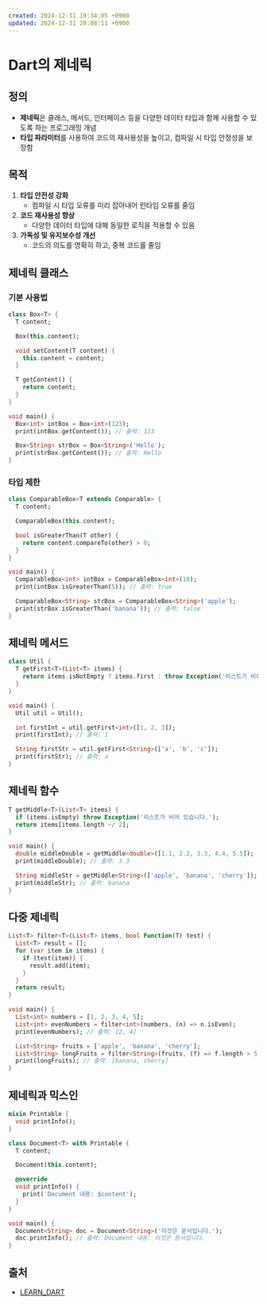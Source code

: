 ```yaml
---
created: 2024-12-31 19:34:05 +0900
updated: 2024-12-31 20:08:11 +0900
---
```


# Dart의 제네릭

## 정의
- **제네릭**은 클래스, 메서드, 인터페이스 등을 다양한 데이터 타입과 함께 사용할 수 있도록 하는 프로그래밍 개념
- **타입 파라미터**를 사용하여 코드의 재사용성을 높이고, 컴파일 시 타입 안정성을 보장함

## 목적
1. **타입 안전성 강화**
   - 컴파일 시 타입 오류를 미리 잡아내어 런타임 오류를 줄임
2. **코드 재사용성 향상**
   - 다양한 데이터 타입에 대해 동일한 로직을 적용할 수 있음
3. **가독성 및 유지보수성 개선**
   - 코드의 의도를 명확히 하고, 중복 코드를 줄임

## 제네릭 클래스

### 기본 사용법
```dart
class Box<T> {
  T content;

  Box(this.content);

  void setContent(T content) {
    this.content = content;
  }

  T getContent() {
    return content;
  }
}

void main() {
  Box<int> intBox = Box<int>(123);
  print(intBox.getContent()); // 출력: 123

  Box<String> strBox = Box<String>('Hello');
  print(strBox.getContent()); // 출력: Hello
}
```

### 타입 제한

```dart
class ComparableBox<T extends Comparable> {
  T content;

  ComparableBox(this.content);

  bool isGreaterThan(T other) {
    return content.compareTo(other) > 0;
  }
}

void main() {
  ComparableBox<int> intBox = ComparableBox<int>(10);
  print(intBox.isGreaterThan(5)); // 출력: true

  ComparableBox<String> strBox = ComparableBox<String>('apple');
  print(strBox.isGreaterThan('banana')); // 출력: false
}
```

## 제네릭 메서드

```dart
class Util {
  T getFirst<T>(List<T> items) {
    return items.isNotEmpty ? items.first : throw Exception('리스트가 비어 있습니다.');
  }
}

void main() {
  Util util = Util();

  int firstInt = util.getFirst<int>([1, 2, 3]);
  print(firstInt); // 출력: 1

  String firstStr = util.getFirst<String>(['a', 'b', 'c']);
  print(firstStr); // 출력: a
}
```

## 제네릭 함수

```dart
T getMiddle<T>(List<T> items) {
  if (items.isEmpty) throw Exception('리스트가 비어 있습니다.');
  return items[items.length ~/ 2];
}

void main() {
  double middleDouble = getMiddle<double>([1.1, 2.2, 3.3, 4.4, 5.5]);
  print(middleDouble); // 출력: 3.3

  String middleStr = getMiddle<String>(['apple', 'banana', 'cherry']);
  print(middleStr); // 출력: banana
}
```

## 다중 제네릭

```dart
List<T> filter<T>(List<T> items, bool Function(T) test) {
  List<T> result = [];
  for (var item in items) {
    if (test(item)) {
      result.add(item);
    }
  }
  return result;
}

void main() {
  List<int> numbers = [1, 2, 3, 4, 5];
  List<int> evenNumbers = filter<int>(numbers, (n) => n.isEven);
  print(evenNumbers); // 출력: [2, 4]

  List<String> fruits = ['apple', 'banana', 'cherry'];
  List<String> longFruits = filter<String>(fruits, (f) => f.length > 5);
  print(longFruits); // 출력: [banana, cherry]
}
```

## 제네릭과 믹스인

```dart
mixin Printable {
  void printInfo();
}

class Document<T> with Printable {
  T content;

  Document(this.content);

  @override
  void printInfo() {
    print('Document 내용: $content');
  }
}

void main() {
  Document<String> doc = Document<String>('이것은 문서입니다.');
  doc.printInfo(); // 출력: Document 내용: 이것은 문서입니다.
}
```

## 출처

- [LEARN_DART](https://dart-tutorial.com/object-oriented-programming/generics-in-dart/)

